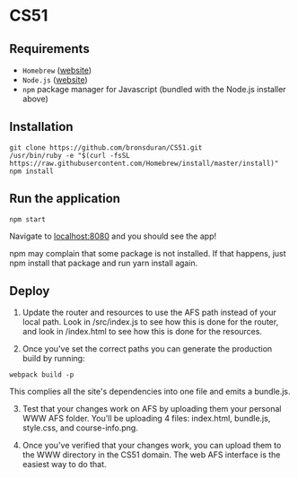 

# CS51


## Requirements

- `Homebrew` ([website](https://brew.sh/))
- `Node.js` ([website](https://nodejs.org/en/download/))
- `npm` package manager for Javascript (bundled with the Node.js installer above)


## Installation

```
git clone https://github.com/bronsduran/CS51.git
/usr/bin/ruby -e "$(curl -fsSL https://raw.githubusercontent.com/Homebrew/install/master/install)"
npm install
```
## Run the application

```
npm start 
```

Navigate to [localhost:8080](http://localhost:8080) and you should see the app!

npm may complain that some package is not installed. If that happens, just npm install that package and run yarn install again. 

## Deploy

1) Update the router and resources to use the AFS path instead of your local path. Look in /src/index.js to see how this is done for the router, and look in /index.html to see how this is done for the resources. 

2) Once you've set the correct paths you can generate the production build by running: 
```
webpack build -p 
```
This complies all the site's dependencies into one file and emits a bundle.js. 

3) Test that your changes work on AFS by uploading them your personal WWW AFS folder. You'll be uploading 4 files: index.html, bundle.js, style.css, and course-info.png.

4) Once you've verified that your changes work, you can upload them to the WWW directory in the CS51 domain. The web AFS interface is the easiest way to do that. 

